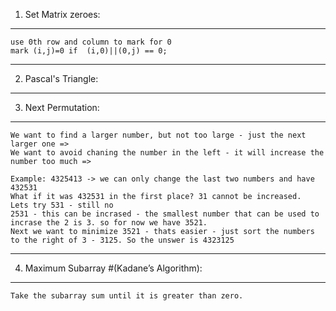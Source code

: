 1) Set Matrix zeroes:
----------------------
    use 0th row and column to mark for 0 
    mark (i,j)=0 if  (i,0)||(0,j) == 0;

---------------------------------------------------------------------------------------------------------
2) Pascal's Triangle:
---------------------


3) Next Permutation:
--------------------
    We want to find a larger number, but not too large - just the next larger one =>
    We want to avoid chaning the number in the left - it will increase the number too much =>
    
    Example: 4325413 -> we can only change the last two numbers and have 432531
    What if it was 432531 in the first place? 31 cannot be increased.
    Lets try 531 - still no
    2531 - this can be incrased - the smallest number that can be used to incrase the 2 is 3. so for now we have 3521.
    Next we want to minimize 3521 - thats easier - just sort the numbers to the right of 3 - 3125. So the unswer is 4323125

---------------------------------------------------------------------------------------------------------

4) Maximum Subarray  #(Kadane’s Algorithm):
-------------------------------------------
    Take the subarray sum until it is greater than zero.



